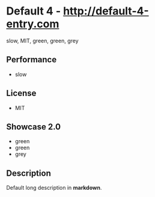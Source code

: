 # Default 4 - http://default-4-entry.com
slow, MIT, green, green, grey

## Performance
- slow

## License
- MIT

## Showcase 2.0
- green
- green
- grey

## Description
Default long description in __markdown__.